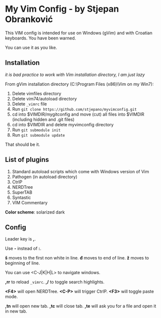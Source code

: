 # My Vim Config - by Stjepan Obranković

This VIM config is intended for use on Windows (gVim) and with Croatian keyboards. You have been warned.

You can use it as you like.


## Installation

*it is bad practice to work with Vim installation directory, I am just lazy*

From gVim installation directory (C:\Program Files (x86)\Vim on my Win7):

1. Delete vimfiles directory
2. Delete vim74/autoload directory
3. Delete `_vimrc` file
4. Run `git clone https://github.com/stjepano/myvimconfig.git` 
5. cd into $VIMDIR/mygitconfig and move (cut) all files into $VIMDIR (including hidden and .git files)
6. cd into $VIMDIR and delete myvimconfig directory
7. Run `git submodule init`
8. Run `git submodule update`

That should be it.


## List of plugins

1. Standard autoload scripts which come with Windows version of Vim
2. Pathogen (in autoload directory)
3. CtrlP
4. NERDTree
5. SuperTAB
6. Syntastic
7. VIM Commentary

**Color scheme**: solarized dark

## Config

Leader key is **,**. 

Use **-** instead of **:**.

**š** moves to the first non white in line. **đ** moves to end of line. **ž** moves to beginning of line.

You can use &lt;C-J|K|H|L&gt; to navigate windows.

**,rr** to reload `_vimrc`.
**,/** to toggle search highlights.

**&lt;F4&gt;** will open NERDTree.
**&lt;C-P&gt;** will trigger CtrlP.
**&lt;F3&gt;** will toggle paste mode.

**,tn** will open new tab. **,tc** will close tab. **,te** will ask you for a file and open it in new tab.





